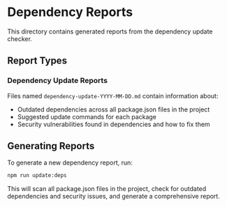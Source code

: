 # Dependency Reports

This directory contains generated reports from the dependency update checker.

## Report Types

### Dependency Update Reports

Files named `dependency-update-YYYY-MM-DD.md` contain information about:

- Outdated dependencies across all package.json files in the project
- Suggested update commands for each package
- Security vulnerabilities found in dependencies and how to fix them

## Generating Reports

To generate a new dependency report, run:

```bash
npm run update:deps
```

This will scan all package.json files in the project, check for outdated dependencies and security issues, and generate a comprehensive report.

